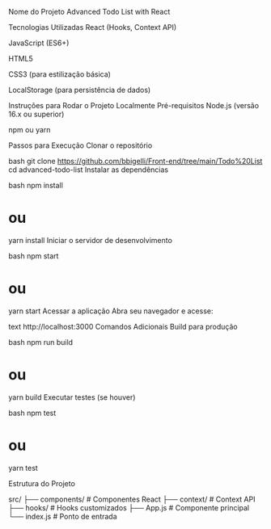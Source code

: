 Nome do Projeto
Advanced Todo List with React

Tecnologias Utilizadas
React (Hooks, Context API)

JavaScript (ES6+)

HTML5

CSS3 (para estilização básica)

LocalStorage (para persistência de dados)

Instruções para Rodar o Projeto Localmente
Pré-requisitos
Node.js (versão 16.x ou superior)

npm ou yarn

Passos para Execução
Clonar o repositório

bash
git clone https://github.com/bbigelli/Front-end/tree/main/Todo%20List 
cd advanced-todo-list
Instalar as dependências

bash
npm install
# ou
yarn install
Iniciar o servidor de desenvolvimento

bash
npm start
# ou
yarn start
Acessar a aplicação
Abra seu navegador e acesse:

text
http://localhost:3000
Comandos Adicionais
Build para produção

bash
npm run build
# ou
yarn build
Executar testes (se houver)

bash
npm test
# ou
yarn test


Estrutura do Projeto

src/
├── components/    # Componentes React
├── context/       # Context API
├── hooks/         # Hooks customizados
├── App.js         # Componente principal
└── index.js       # Ponto de entrada

